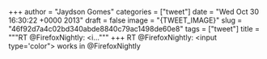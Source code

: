 
+++
author = "Jaydson Gomes"
categories = ["tweet"]
date = "Wed Oct 30 16:30:22 +0000 2013"
draft = false
image = "{TWEET_IMAGE}"
slug = "46f92d7a4c02bd340abde8840c79ac1498de60e8"
tags = ["tweet"]
title = """RT @FirefoxNightly: &lt;i..."""
+++
RT @FirefoxNightly: &lt;input type='color"&gt; works in @FirefoxNightly
